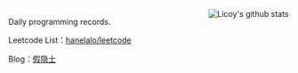 <img align="right" src="https://github-readme-stats.vercel.app/api?username=hanelalo&show_icons=true&icon_color=0366d6&bg_color=ffffff&hide_title=true&hide=contribs&include_all_commits=true" alt="Licoy's github stats"/>

Daily programming records.

Leetcode List：[hanelalo/leetcode](https://github.com/hanelalo/leetcode)

Blog：[假隐士](https://hanelalo.cn)

